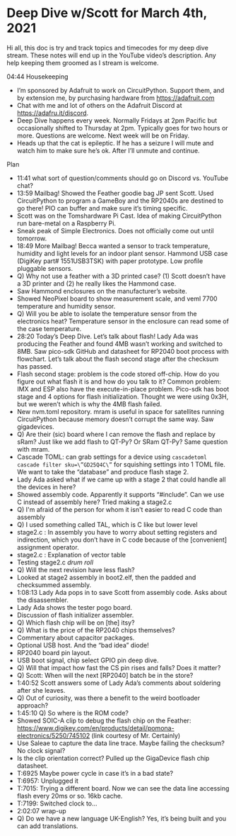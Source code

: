 # Deep Dive w/Scott for March 4th, 2021


Hi all, this doc is try and track topics and timecodes for my deep dive stream. These notes will end up in the YouTube video’s description. Any help keeping them groomed as I stream is welcome.


04:44 Housekeeping
* I’m sponsored by Adafruit to work on CircuitPython. Support them, and by extension me, by purchasing hardware from https://adafruit.com
* Chat with me and lot of others on the Adafruit Discord at https://adafru.it/discord.
* Deep Dive happens every week. Normally Fridays at 2pm Pacific but occasionally shifted to Thursday at 2pm. Typically goes for two hours or more. Questions are welcome. Next week will be on Friday.
* Heads up that the cat is epileptic. If he has a seizure I will mute and watch him to make sure he’s ok. After I’ll unmute and continue.


Plan
* 11:41 what sort of question/comments should go on Discord vs. YouTube chat?
* 13:59 Mailbag!  Showed the Feather goodie bag JP sent Scott.  Used CircuitPython to program a GameBoy and the RP2040s are destined to go there!  PIO can buffer and make sure it’s timing specific.
* Scott was on the Tomshardware Pi Cast.  Idea of making CircuitPython run bare-metal on a Raspberry Pi.
* Sneak peak of Simple Electronics. Does not officially come out until tomorrow.
* 18:49 More Mailbag!  Becca wanted a sensor to track temperature, humidity and light levels for an indoor plant sensor.  Hammond USB case (DigiKey part# 1551USB3TSK) with paper prototype.  Low profile pluggable sensors.
* Q) Why not use a feather with a 3D printed case?  (1) Scott doesn’t have a 3D printer and (2) he really likes the Hammond case.
* Saw Hammond enclosures on the manufacturer’s website.
* Showed NeoPixel board to show measurement scale, and veml 7700 temperature and humidity sensor.
* Q) Will you be able to isolate the temperature sensor from the electronics heat?  Temperature sensor in the enclosure can read some of the case temperature.
* 28:20 Today’s Deep Dive.  Let’s talk about flash!  Lady Ada was producing the Feather and found 4MB wasn’t working and switched to 8MB.  Saw pico-sdk GitHub and datasheet for RP2040 boot process with flowchart.  Let’s talk about the flash second stage after the checksum has passed.
* Flash second stage: problem is the code stored off-chip.  How do you figure out what flash it is and how do you talk to it?  Common problem: IMX and ESP also have the execute-in-place problem.  Pico-sdk has boot stage and 4 options for flash initialization.  Thought we were using 0x3H, but we weren’t which is why the 4MB flash failed.
* New nvm.toml repository. mram is useful in space for satellites running CircuitPython because memory doesn’t corrupt the same way.  Saw gigadevices.  
* Q) Are their (sic) board where I can remove the flash and replace by sRam? Just like we add flash to QT-Py? Or SRam QT-Py?  Same question with mram.
* Cascade TOML: can grab settings for a device using `cascadetoml cascade filter sku=\”GD25Q4C\”` for squishing settings into 1 TOML file.  We want to take the “database” and produce flash stage 2.
* Lady Ada asked what if we came up with a stage 2 that could handle all the devices in here?
* Showed assembly code.  Apparently it supports “#include”.  Can we use C instead of assembly here?  Tried making a stage2.c
* Q) I'm afraid of the person for whom it isn't easier to read C code than assembly
* Q) I used something called TAL, which is C like but lower level
* stage2.c : In assembly you have to worry about setting registers and indirection, which you don’t have in C code because of the [convenient] assignment operator.
* stage2.c : Explanation of vector table
* Testing stage2.c *drum roll*
* Q) Will the next revision have less flash?
* Looked at stage2 assembly in boot2.elf, then the padded and checksummed assembly.
* 1:08:13 Lady Ada pops in to save Scott from assembly code.  Asks about the disassembler.
* Lady Ada shows the tester pogo board.
* Discussion of flash initializer assembler.
* Q) Which flash chip will be on [the] itsy?
* Q) What is the price of the RP2040 chips themselves?
* Commentary about capacitor packages.
* Optional USB host.  And the “bad idea” diode!
* RP2040 board pin layout.
* USB boot signal, chip select GPIO pin deep dive.
* Q) Will that impact how fast the CS pin rises and falls? Does it matter?
* Q) Scott: When will the next [RP2040] batch be in the store?
* 1:40:52 Scott answers some of Lady Ada’s comments about soldering after she leaves.
* Q) Out of curiosity, was there a benefit to the weird bootloader approach?
* 1:45:10 Q) So where is the ROM code?
* Showed SOIC-A clip to debug the flash chip on the Feather: https://www.digikey.com/en/products/detail/pomona-electronics/5250/745102 (link courtesy of Mr. Certainly)
* Use Saleae to capture the data line trace.  Maybe failing the checksum?  No clock signal?
* Is the clip orientation correct?  Pulled up the GigaDevice flash chip datasheet.
* T:6925 Maybe power cycle in case it’s in a bad state?
* T:6957: Unplugged it
* T:7015: Trying a different board.  Now we can see the data line accessing flash every 20ms or so.  16kb cache.
* T:7199: Switched clock to…
* 2:02:07 wrap-up
* Q) Do we have a new language UK-English?  Yes, it’s being built and you can add translations.
